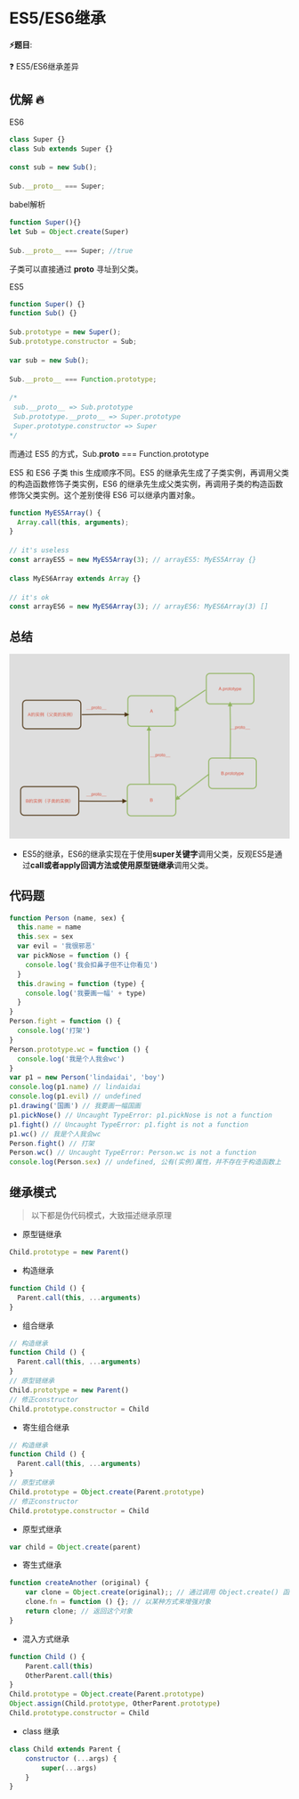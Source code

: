 # ES5/ES6继承

**⚡题目**:

❓ ES5/ES6继承差异

## 优解 🔥

ES6

```js
class Super {}
class Sub extends Super {}

const sub = new Sub();

Sub.__proto__ === Super;
```

babel解析

```js
function Super(){}
let Sub = Object.create(Super)

Sub.__proto__ === Super; //true
```

子类可以直接通过 __proto__ 寻址到父类。

ES5

```js
function Super() {}
function Sub() {}

Sub.prototype = new Super();
Sub.prototype.constructor = Sub;

var sub = new Sub();

Sub.__proto__ === Function.prototype;

/*
 sub.__proto__ => Sub.prototype
 Sub.prototype.__proto__ => Super.prototype
 Super.prototype.constructor => Super
*/
```

而通过 ES5 的方式，Sub.__proto__ === Function.prototype

ES5 和 ES6 子类 this 生成顺序不同。ES5 的继承先生成了子类实例，再调用父类的构造函数修饰子类实例，ES6 的继承先生成父类实例，再调用子类的构造函数修饰父类实例。这个差别使得 ES6 可以继承内置对象。

```js
function MyES5Array() {
  Array.call(this, arguments);
}

// it's useless
const arrayES5 = new MyES5Array(3); // arrayES5: MyES5Array {}

class MyES6Array extends Array {}

// it's ok
const arrayES6 = new MyES6Array(3); // arrayES6: MyES6Array(3) []
```

## 总结

![ES6-CLASS](./imgs/ES6-class.png)

- ES5的继承，ES6的继承实现在于使用**super关键字**调用父类，反观ES5是通过**call或者apply回调方法或使用原型链继承**调用父类。

## 代码题

```js
function Person (name, sex) {  
  this.name = name  
  this.sex = sex  
  var evil = '我很邪恶'  
  var pickNose = function () {   
    console.log('我会扣鼻子但不让你看见')  
  }
  this.drawing = function (type) {    
    console.log('我要画一幅' + type)  
  }
}
Person.fight = function () {  
  console.log('打架')
}
Person.prototype.wc = function () {  
  console.log('我是个人我会wc')
}
var p1 = new Person('lindaidai', 'boy')
console.log(p1.name) // lindaidai
console.log(p1.evil) // undefined
p1.drawing('国画') // 我要画一幅国画
p1.pickNose() // Uncaught TypeError: p1.pickNose is not a function
p1.fight() // Uncaught TypeError: p1.fight is not a function
p1.wc() // 我是个人我会wc
Person.fight() // 打架
Person.wc() // Uncaught TypeError: Person.wc is not a function
console.log(Person.sex) // undefined, 公有(实例)属性，并不存在于构造函数上
```

## 继承模式

> 以下都是伪代码模式，大致描述继承原理

- 原型链继承

```js
Child.prototype = new Parent()
```

- 构造继承

```js
function Child () {
  Parent.call(this, ...arguments)
}
```

- 组合继承

```js
// 构造继承
function Child () {
  Parent.call(this, ...arguments)
}
// 原型链继承
Child.prototype = new Parent()
// 修正constructor
Child.prototype.constructor = Child
```

- 寄生组合继承

```js
// 构造继承
function Child () {
  Parent.call(this, ...arguments)
}
// 原型式继承
Child.prototype = Object.create(Parent.prototype)
// 修正constructor
Child.prototype.constructor = Child
```

- 原型式继承

```js
var child = Object.create(parent)
```

- 寄生式继承

```js
function createAnother (original) {
    var clone = Object.create(original);; // 通过调用 Object.create() 函数创建一个新对象
    clone.fn = function () {}; // 以某种方式来增强对象
    return clone; // 返回这个对象
}
```

- 混入方式继承

```js
function Child () {
    Parent.call(this)
    OtherParent.call(this)
}
Child.prototype = Object.create(Parent.prototype)
Object.assign(Child.prototype, OtherParent.prototype)
Child.prototype.constructor = Child
```

- class 继承

```js
class Child extends Parent {
    constructor (...args) {
        super(...args)
    }
}
```
